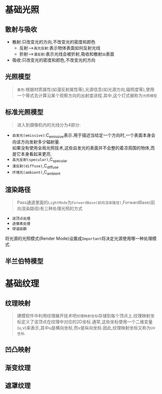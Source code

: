 # 基础光照
## 散射与吸收
+ 散射:只改变光的方向,不改变光的密度和颜色
  + 反射-->`高光反射`:表示物体表面如何反射光线
  + 折射-->`漫反射`:表示光线会被折射,吸收和散射`出`表面
+ 吸收:只改变光的密度和颜色,不改变光的方向

## 光照模型
>`着色`:根据材质属性(如漫反射属性等),光源信息(如光源方向,辐照度等),使用一个等式去计算沿某个观察方向的出射度进程.其中,这个灯式被称为`光照模型`

## 标准光照模型
>进入到摄像机内的光线分为4部分:

+ `自发光(emissive)`:C<sub>emissive</sub>表示.用于描述当给定一个方向时,一个表面本身会向该方向发射多少辐射量.<br>如果没有使用全局光照技术,这些自发光的表面并不会整的着凉周围的物体,而是它本身看起来更亮.
+ `高光反射(specular)`,C<sub>specular</sub>
+ `漫反射(diffuse)`,C<sub>diffuse</sub>
+ `环境光(ambient)`,C<sub>ambient</sub>

## 渲染路径
>Pass通道里面的`LightMode`为`ForwardBase(前向渲染路径)`,ForwardBase(前向渲染路径)有三种处理光照的方式
+ `逐顶点处理`
+ `逐像素处理`
+ `球谐函数`

将光源的光照模式(Render Mode)设置成`Important`将决定光源使用哪一种处理模式.


## 半兰伯特模型

# 基础纹理
## 纹理映射
>建模软件中利用纹理展开技术吧`纹理映射坐标`存储到每个顶点上.纹理映射坐标定义了该顶点在纹理中对应的2D坐标.通常,这些坐标使用一个二维变量(u,v)来表示,其中u是横向坐标,而v是纵向坐标.因此,纹理映射坐标又称为`UV坐标`.
## 凹凸映射
## 渐变纹理
## 遮罩纹理
